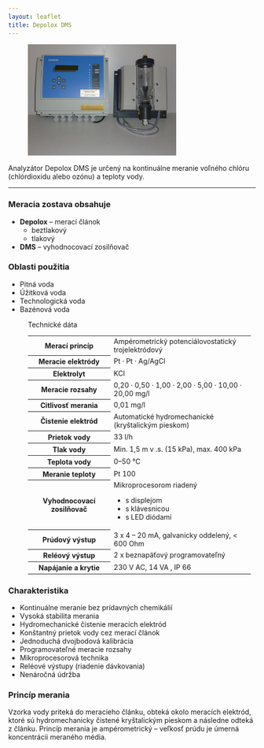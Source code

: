 ```yaml
---
layout: leaflet
title: Depolox DMS
---
```


<figure><img src="Depolox DMS.jpg" style="width: 8cm" /></figure>

<p class="marquee">
    Analyzátor Depolox DMS je určený na kontinuálne meranie voľného chlóru 
    (chlórdioxidu alebo ozónu) a teploty vody.
</p>

---

### Meracia zostava obsahuje

* **Depolox** – merací článok
  * beztlakový
  * tlakový
* **DMS** – vyhodnocovací zosilňovač

### Oblasti použitia

* Pitná voda
* Úžitková voda
* Technologická voda
* Bazénová voda

<figure style="width: 12cm">
    <div class="caption">Technické dáta</div>
    <table>
        <tr>
            <th>Merací princíp</th>
            <td>Ampérometrický potenciálovostatický trojelektródový</td>
        </tr>
        <tr>
            <th>Meracie elektródy</th>
            <td>Pt · Pt · Ag/AgCl</td>
        </tr>
        <tr>
            <th>Elektrolyt</th>
            <td>KCl</td>
        </tr>
        <tr>
            <th>Meracie rozsahy</th>
            <td>0,20 · 0,50 · 1,00 · 2,00 · 5,00 · 10,00 · 20,00 mg/l</td>
        </tr>
        <tr>
            <th>Citlivosť merania</th>
            <td>0,01 mg/l</td>
        </tr>
        <tr>
            <th>Čistenie elektród</th>
            <td>Automatické hydromechanické (kryštalickým pieskom)</td>
        </tr>
        <tr>
            <th>Prietok vody</th>
            <td>33 l/h</td>
        </tr>
        <tr>
            <th>Tlak vody</th>
            <td>Min. 1,5 m v .s. (15 kPa), max. 400 kPa</td>
        </tr>
        <tr>
            <th>Teplota vody</th>
            <td>0–50 °C</td>
        </tr>
        <tr>
            <th>Meranie teploty</th>
            <td>Pt 100</td>
        </tr>
        <tr>
            <th>Vyhodnocovací zosilňovač</th>
            <td>
                Mikroprocesorom riadený
                <ul>
                    <li>s displejom</li>
                    <li>s klávesnicou</li>
                    <li>s LED diódami</li>
                </ul>
            </td>
        </tr>
        <tr>
            <th>Prúdový výstup</th>
            <td>3 x 4 – 20 mA, galvanicky oddelený, &lt; 600 Ohm</td>
        </tr>
        <tr>
            <th>Reléový výstup</th>
            <td>2 x beznapäťový programovateľný</td>
        </tr>
        <tr>
            <th>Napájanie a krytie</th>
            <td>230 V AC, 14 VA , IP 66</td>
        </tr>
    </table>
</figure>

### Charakteristika

* Kontinuálne meranie bez prídavných chemikálií
* Vysoká stabilita merania
* Hydromechanické čistenie meracích elektród
* Konštantný prietok vody cez merací článok
* Jednoduchá dvojbodová kalibrácia
* Programovateľné meracie rozsahy
* Mikroprocesorová technika
* Reléové výstupy (riadenie dávkovania)
* Nenáročná údržba

### Princíp merania

Vzorka vody priteká do meracieho článku, obteká okolo meracích elektród, ktoré
sú hydromechanicky čistené kryštalickým pieskom a následne odteká z článku.
Princíp merania je ampérometrický – veľkosť prúdu je úmerná koncentrácii
meraného média.
